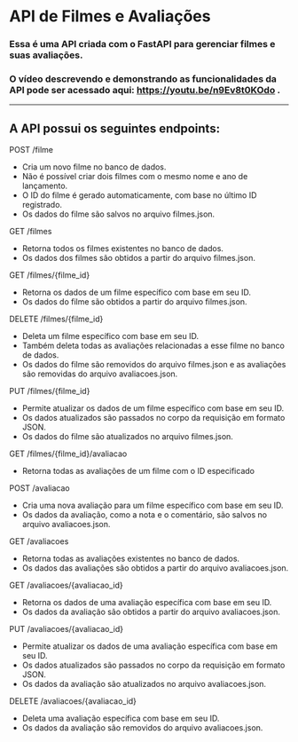 # API de Filmes e Avaliações
### Essa é uma API criada com o FastAPI para gerenciar filmes e suas avaliações. 

### O vídeo descrevendo e demonstrando as funcionalidades da API pode ser acessado aqui: https://youtu.be/n9Ev8t0KOdo .
-------------------------------------------------
## A API possui os seguintes endpoints:

POST /filme
- Cria um novo filme no banco de dados.
- Não é possível criar dois filmes com o mesmo nome e ano de lançamento.
- O ID do filme é gerado automaticamente, com base no último ID registrado.
- Os dados do filme são salvos no arquivo filmes.json.

GET /filmes
- Retorna todos os filmes existentes no banco de dados.
- Os dados dos filmes são obtidos a partir do arquivo filmes.json.

GET /filmes/{filme_id}
- Retorna os dados de um filme específico com base em seu ID.
- Os dados do filme são obtidos a partir do arquivo filmes.json.

DELETE /filmes/{filme_id}
- Deleta um filme específico com base em seu ID.
- Também deleta todas as avaliações relacionadas a esse filme no banco de dados.
- Os dados do filme são removidos do arquivo filmes.json e as avaliações são removidas do arquivo avaliacoes.json.

PUT /filmes/{filme_id}
- Permite atualizar os dados de um filme específico com base em seu ID.
- Os dados atualizados são passados no corpo da requisição em formato JSON.
- Os dados do filme são atualizados no arquivo filmes.json.

GET /filmes/{filme_id}/avaliacao
- Retorna todas as avaliações de um filme com o ID especificado

POST /avaliacao
- Cria uma nova avaliação para um filme específico com base em seu ID.
- Os dados da avaliação, como a nota e o comentário, são salvos no arquivo avaliacoes.json.

GET /avaliacoes
- Retorna todas as avaliações existentes no banco de dados.
- Os dados das avaliações são obtidos a partir do arquivo avaliacoes.json.

GET /avaliacoes/{avaliacao_id}
- Retorna os dados de uma avaliação específica com base em seu ID.
- Os dados da avaliação são obtidos a partir do arquivo avaliacoes.json.

PUT /avaliacoes/{avaliacao_id}
- Permite atualizar os dados de uma avaliação específica com base em seu ID.
- Os dados atualizados são passados no corpo da requisição em formato JSON.
- Os dados da avaliação são atualizados no arquivo avaliacoes.json.

DELETE /avaliacoes/{avaliacao_id}
- Deleta uma avaliação específica com base em seu ID.
- Os dados da avaliação são removidos do arquivo avaliacoes.json.
